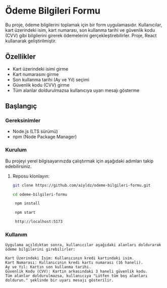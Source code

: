 # Ödeme Bilgileri Formu

Bu proje, ödeme bilgilerini toplamak için bir form uygulamasıdır. Kullanıcılar, kart üzerindeki isim, kart numarası, son kullanma tarihi ve güvenlik kodu (CVV) gibi bilgilerini girerek ödemelerini gerçekleştirebilirler. Proje, React kullanarak geliştirilmiştir.

## Özellikler

- Kart üzerindeki isimi girme
- Kart numarasını girme
- Son kullanma tarihi (Ay ve Yıl) seçimi
- Güvenlik kodu (CVV) girme
- Tüm alanlar doldurulmazsa kullanıcıya uyarı mesajı gösterme

## Başlangıç

### Gereksinimler

- Node.js (LTS sürümü)
- npm (Node Package Manager)

### Kurulum

Bu projeyi yerel bilgisayarınızda çalıştırmak için aşağıdaki adımları takip edebilirsiniz.

1. Reposu klonlayın:

   ```bash
   git clone https://github.com/aiyldz/odeme-bilgileri-formu.git

   cd odeme-bilgileri-formu

    npm install

    npm start

    http://localhost:5173
   ```

### Kullanım

    Uygulama açıldıktan sonra, kullanıcılar aşağıdaki alanları doldurarak ödeme bilgilerini girebilirler:

    Kart Üzerindeki İsim: Kullanıcının kredi kartındaki isim.
    Kart Numarası: Kullanıcının kredi kartı numarası (16 haneli).
    Ay ve Yıl: Kartın son kullanma tarihi.
    Güvenlik Kodu (CVV): Kartın arkasındaki 3 haneli güvenlik kodu.
    Tüm alanlar doldurulmazsa, kullanıcıya "Lütfen tüm boş alanları doldurun." şeklinde bir uyarı mesajı gösterilir.
